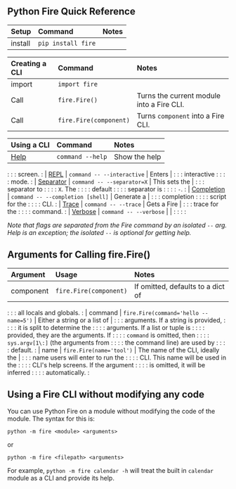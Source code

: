 ## Python Fire Quick Reference

| Setup   | Command             | Notes
| :------ | :------------------ | :---------
| install | `pip install fire`  |

| Creating a CLI | Command                | Notes
| :--------------| :--------------------- | :---------
| import         | `import fire`          |
| Call           | `fire.Fire()`          | Turns the current module into a Fire CLI.
| Call           | `fire.Fire(component)` | Turns `component` into a Fire CLI.

| Using a CLI                                | Command                           | Notes          |
| :----------------------------------------- | :----------------                 | :------------- |
| [Help](using-cli.md#help-flag)             | `command --help`                  | Show the help  |
:                                            :                                   : screen.        :
| [REPL](using-cli.md#interactive-flag)      | `command -- --interactive`        | Enters         |
:                                            :                                   : interactive    :
:                                            :                                   : mode.          :
| [Separator](using-cli.md#separator-flag)   | `command -- --separator=X`        | This sets the  |
:                                            :                                   : separator to   :
:                                            :                                   : `X`. The       :
:                                            :                                   : default        :
:                                            :                                   : separator is   :
:                                            :                                   : `-`.           :
| [Completion](using-cli.md#completion-flag) | `command -- --completion [shell]` | Generate a     |
:                                            :                                   : completion     :
:                                            :                                   : script for the :
:                                            :                                   : CLI.           :
| [Trace](using-cli.md#trace-flag)           | `command -- --trace`              | Gets a Fire    |
:                                            :                                   : trace for the  :
:                                            :                                   : command.       :
| [Verbose](using-cli.md#verbose-flag)       | `command -- --verbose`            |                |
:                                            :                                   :                :

_Note that flags are separated from the Fire command by an isolated `--` arg.
Help is an exception; the isolated `--` is optional for getting help._

## Arguments for Calling fire.Fire()

| Argument  | Usage                     | Notes                                |
| :-------- | :------------------------ | :----------------------------------- |
| component | `fire.Fire(component)`    | If omitted, defaults to a dict of    |
:           :                           : all locals and globals.              :
| command   | `fire.Fire(command='hello --name=5')` | Either a string or a list of         |
:           :                           : arguments. If a string is provided,  :
:           :                           : it is split to determine the         :
:           :                           : arguments. If a list or tuple is     :
:           :                           : provided, they are the arguments. If :
:           :                           : `command` is omitted, then           :
:           :                           : `sys.argv[1\:]` (the arguments from  :
:           :                           : the command line) are used by        :
:           :                           : default.                             :
| name      | `fire.Fire(name='tool')`  | The name of the CLI, ideally the     |
:           :                           : name users will enter to run the     :
:           :                           : CLI. This name will be used in the   :
:           :                           : CLI's help screens. If the argument  :
:           :                           : is omitted, it will be inferred      :
:           :                           : automatically.                       :

## Using a Fire CLI without modifying any code

You can use Python Fire on a module without modifying the code of the module.
The syntax for this is:

`python -m fire <module> <arguments>`

or

`python -m fire <filepath> <arguments>`

For example, `python -m fire calendar -h` will treat the built in `calendar`
module as a CLI and provide its help.
